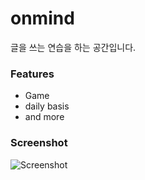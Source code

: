 # onmind

글을 쓰는 연습을 하는 공간입니다. 

### Features

- Game
- daily basis 
- and more 

### Screenshot

![Screenshot](screenshot.png)
